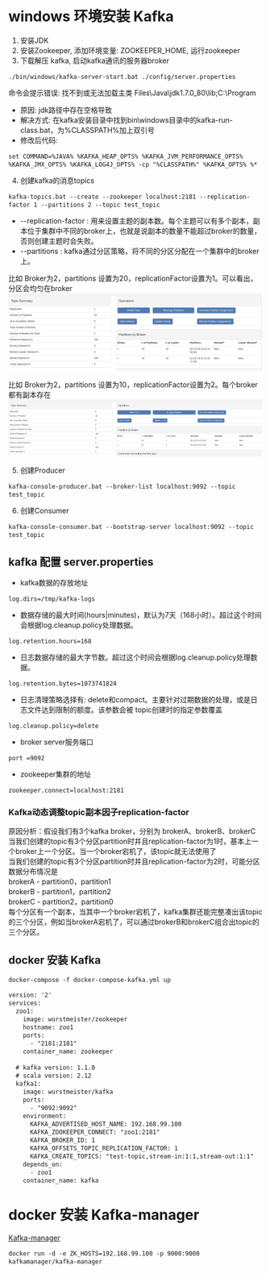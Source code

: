 # windows 环境安装 Kafka
1. 安装JDK
2. 安装Zookeeper, 添加环境变量: ZOOKEEPER_HOME, 运行zookeeper
3. 下载解压 kafka, 启动kafka通讯的服务器broker
```
./bin/windows/kafka-server-start.bat ./config/server.properties
```

命令会提示错误: 找不到或无法加载主类 Files\Java\jdk1.7.0_80\lib;C:\Program  
* 原因: jdk路径中存在空格导致  
* 解决方式: 在kafka安装目录中找到bin\windows目录中的kafka-run-class.bat，为%CLASSPATH%加上双引号  
* 修改后代码:  
```
set COMMAND=%JAVA% %KAFKA_HEAP_OPTS% %KAFKA_JVM_PERFORMANCE_OPTS% %KAFKA_JMX_OPTS% %KAFKA_LOG4J_OPTS% -cp "%CLASSPATH%" %KAFKA_OPTS% %*
```

4. 创建kafka的消息topics
```
kafka-topics.bat --create --zookeeper localhost:2181 --replication-factor 1 --partitions 2 --topic test_topic
```
* --replication-factor : 用来设置主题的副本数。每个主题可以有多个副本，副本位于集群中不同的broker上，也就是说副本的数量不能超过broker的数量，否则创建主题时会失败。
* --partitions : kafka通过分区策略，将不同的分区分配在一个集群中的broker上。

比如 Broker为2，partitions 设置为20，replicationFactor设置为1。可以看出，分区会均匀在broker
![kafka](images/kafka-broker-1.png)

比如 Broker为2，partitions 设置为10，replicationFactor设置为2。每个broker都有副本存在
![kafka](images/kafka-broker-2.png)


5. 创建Producer
```
kafka-console-producer.bat --broker-list localhost:9092 --topic test_topic
```

6. 创建Consumer
```
kafka-console-consumer.bat --bootstrap-server localhost:9092 --topic test_topic
```



## kafka 配置 server.properties

* kafka数据的存放地址
```
log.dirs=/tmp/kafka-logs
```

* 数据存储的最大时间(hours|minutes)，默认为7天（168小时）。超过这个时间会根据log.cleanup.policy处理数据。
```
log.retention.hours=168
```

* 日志数据存储的最大字节数。超过这个时间会根据log.cleanup.policy处理数据。
```
log.retention.bytes=1073741824
```

* 日志清理策略选择有: delete和compact。主要针对过期数据的处理，或是日志文件达到限制的额度。该参数会被 topic创建时的指定参数覆盖
```
log.cleanup.policy=delete
```

* broker server服务端口
```
port =9092
```

* zookeeper集群的地址
```
zookeeper.connect=localhost:2181
```


### Kafka动态调整topic副本因子replication-factor
原因分析：假设我们有3个kafka broker，分别为 brokerA、brokerB、brokerC  
当我们创建的topic有3个分区partition时并且replication-factor为1时，基本上一个broker上一个分区。当一个broker宕机了，该topic就无法使用了  
当我们创建的topic有3个分区partition时并且replication-factor为2时，可能分区数据分布情况是  
brokerA - partition0，partition1  
brokerB - partition1，partition2  
brokerC - partition2，partition0  
每个分区有一个副本，当其中一个broker宕机了，kafka集群还能完整凑出该topic的三个分区，例如当brokerA宕机了，可以通过brokerB和brokerC组合出topic的三个分区。



## docker 安装 Kafka

```
docker-compose -f docker-compose-kafka.yml up
```

```
version: '2'
services:
  zoo1:
    image: wurstmeister/zookeeper
    hostname: zoo1
    ports:
      - "2181:2181"
    container_name: zookeeper

  # kafka version: 1.1.0
  # scala version: 2.12
  kafka1:
    image: wurstmeister/kafka
    ports:
      - "9092:9092"
    environment:
      KAFKA_ADVERTISED_HOST_NAME: 192.168.99.100
      KAFKA_ZOOKEEPER_CONNECT: "zoo1:2181"
      KAFKA_BROKER_ID: 1
      KAFKA_OFFSETS_TOPIC_REPLICATION_FACTOR: 1
      KAFKA_CREATE_TOPICS: "test-topic,stream-in:1:1,stream-out:1:1"
    depends_on:
      - zoo1
    container_name: kafka
```

# docker 安装 Kafka-manager

[Kafka-manager](https://hub.docker.com/r/kafkamanager/kafka-manager/tags)

```
docker run -d -e ZK_HOSTS=192.168.99.100 -p 9000:9000 kafkamanager/kafka-manager
```
